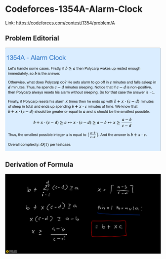 # Codeforces-1354A-Alarm-Clock
Link: https://codeforces.com/contest/1354/problem/A
## Problem Editorial
![](vis.png)
## Derivation of Formula
![](derive.png)
